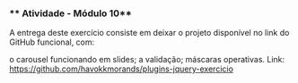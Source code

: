 ### ** Atividade - Módulo 10** ###

A entrega deste exercício consiste em deixar o projeto disponível no link do GitHub funcional, com:

o carousel funcionando em slides;
a validação;
máscaras operativas.
Link: https://github.com/havokkmorands/plugins-jquery-exercicio
